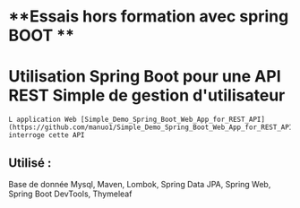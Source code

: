 
# **Essais hors formation avec spring BOOT **


# **Utilisation Spring Boot pour une API REST Simple de gestion d'utilisateur**
	L application Web [Simple_Demo_Spring_Boot_Web_App_for_REST_API](https://github.com/manuo1/Simple_Demo_Spring_Boot_Web_App_for_REST_API) interroge cette API

## Utilisé :

Base de donnée Mysql, 
Maven, 
Lombok, 
Spring Data JPA, 
Spring Web, 
Spring Boot DevTools, 
Thymeleaf

